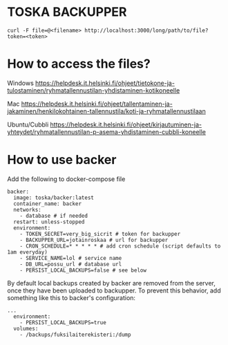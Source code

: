 # TOSKA BACKUPPER

`curl -F file=@<filename> http://localhost:3000/long/path/to/file?token=<token>`

# How to access the files?

Windows https://helpdesk.it.helsinki.fi/ohjeet/tietokone-ja-tulostaminen/ryhmatallennustilan-yhdistaminen-kotikoneelle

Mac https://helpdesk.it.helsinki.fi/ohjeet/tallentaminen-ja-jakaminen/henkilokohtainen-tallennustila/koti-ja-ryhmatallennustilaan

Ubuntu/Cubbli https://helpdesk.it.helsinki.fi/ohjeet/kirjautuminen-ja-yhteydet/ryhmatallennustilan-p-asema-yhdistaminen-cubbli-koneelle

# How to use backer

Add the following to docker-compose file

```
backer:
  image: toska/backer:latest
  container_name: backer
  networks:
    - database # if needed
  restart: unless-stopped
  environment:
    - TOKEN_SECRET=very_big_sicrit # token for backupper
    - BACKUPPER_URL=jotainroskaa # url for backupper
    - CRON_SCHEDULE=* * * * * # add cron schedule (script defaults to 1am everyday)
    - SERVICE_NAME=lol # service name
    - DB_URL=possu_url # database url
    - PERSIST_LOCAL_BACKUPS=false # see below
```

By default local backups created by backer are removed from the server, once they have been uploaded to backupper.
To prevent this behavior, add something like this to backer's configuration:
```
...
  environment:
    - PERSIST_LOCAL_BACKUPS=true
  volumes:
    - /backups/fuksilaiterekisteri:/dump  
```

